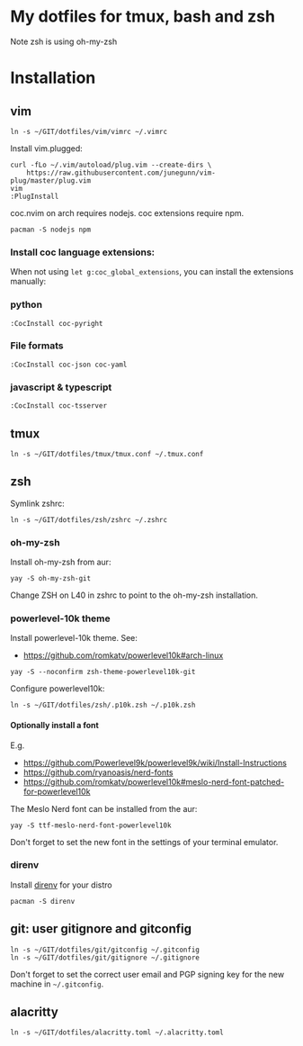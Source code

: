 # My dotfiles for tmux, bash and zsh
Note zsh is using oh-my-zsh

# Installation
## vim
```
ln -s ~/GIT/dotfiles/vim/vimrc ~/.vimrc
```

Install vim.plugged:
```
curl -fLo ~/.vim/autoload/plug.vim --create-dirs \
    https://raw.githubusercontent.com/junegunn/vim-plug/master/plug.vim
vim
:PlugInstall
```

coc.nvim on arch requires nodejs. coc extensions require npm.
```
pacman -S nodejs npm
```

### Install coc language extensions:
When not using `let g:coc_global_extensions`, you can install the extensions
manually:
### python
```
:CocInstall coc-pyright
```

### File formats
```
:CocInstall coc-json coc-yaml
```

### javascript & typescript
```
:CocInstall coc-tsserver
```

## tmux
```
ln -s ~/GIT/dotfiles/tmux/tmux.conf ~/.tmux.conf
```

## zsh
Symlink zshrc:
```
ln -s ~/GIT/dotfiles/zsh/zshrc ~/.zshrc
```

### oh-my-zsh
Install oh-my-zsh from aur:
```
yay -S oh-my-zsh-git
```
Change ZSH on L40 in zshrc to point to the oh-my-zsh installation.

### powerlevel-10k theme
Install powerlevel-10k theme. See:
* https://github.com/romkatv/powerlevel10k#arch-linux
```
yay -S --noconfirm zsh-theme-powerlevel10k-git
```

Configure powerlevel10k:
```
ln -s ~/GIT/dotfiles/zsh/.p10k.zsh ~/.p10k.zsh
```
#### Optionally install a font
E.g.
* https://github.com/Powerlevel9k/powerlevel9k/wiki/Install-Instructions
* https://github.com/ryanoasis/nerd-fonts
* https://github.com/romkatv/powerlevel10k#meslo-nerd-font-patched-for-powerlevel10k

The Meslo Nerd font can be installed from the aur:
```
yay -S ttf-meslo-nerd-font-powerlevel10k
```

Don't forget to set the new font in the settings of your terminal emulator.

### direnv
Install [direnv](https://direnv.net/docs/installation.html) for your distro

```
pacman -S direnv
```

## git: user gitignore and gitconfig
```
ln -s ~/GIT/dotfiles/git/gitconfig ~/.gitconfig
ln -s ~/GIT/dotfiles/git/gitignore ~/.gitignore
```

Don't forget to set the correct user email and PGP signing key for the new
machine in `~/.gitconfig`.

## alacritty
```
ln -s ~/GIT/dotfiles/alacritty.toml ~/.alacritty.toml
```
